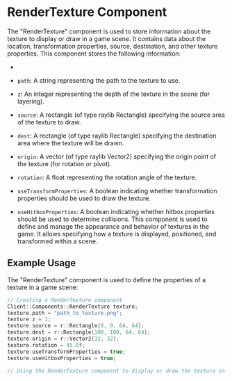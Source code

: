 # RenderTexture Component

The "RenderTexture" component is used to store information about the texture to display or draw in a game scene. It contains data about the location, transformation properties, source, destination, and other texture properties. This component stores the following information:

- 
- `path`: A string representing the path to the texture to use.


- `z`: An integer representing the depth of the texture in the scene (for layering).


- `source`: A rectangle (of type raylib Rectangle) specifying the source area of the texture to draw.


- `dest`: A rectangle (of type raylib Rectangle) specifying the destination area where the texture will be drawn.


- `origin`: A vector (of type raylib Vector2) specifying the origin point of the texture (for rotation or pivot).


- `rotation`: A float representing the rotation angle of the texture.


- `useTransformProperties`: A boolean indicating whether transformation properties should be used to draw the texture.


- `useHitboxProperties`: A boolean indicating whether hitbox properties should be used to determine collisions.
This component is used to define and manage the appearance and behavior of textures in the game. It allows specifying how a texture is displayed, positioned, and transformed within a scene.

## Example Usage

The "RenderTexture" component is used to define the properties of a texture in a game scene:

```cpp
// Creating a RenderTexture component
Client::Components::RenderTexture texture;
texture.path = "path_to_texture.png";
texture.z = 1;
texture.source = r::Rectangle{0, 0, 64, 64};
texture.dest = r::Rectangle{100, 100, 64, 64};
texture.origin = r::Vector2{32, 32};
texture.rotation = 45.0f;
texture.useTransformProperties = true;
texture.useHitboxProperties = true;

// Using the RenderTexture component to display or draw the texture in the scene
```
